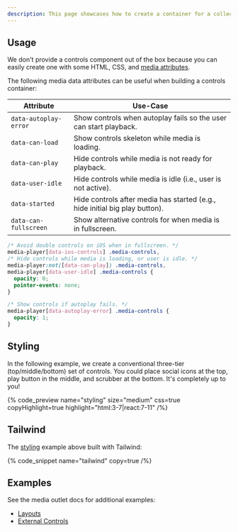 ```yaml
---
description: This page showcases how to create a container for a collection of media controls.
---
```


## Usage

We don't provide a controls component out of the box because you can easily create one with
some HTML, CSS, and [media attributes](/docs/player/components/media/player#data-attributes).

The following media data attributes can be useful when building a controls container:

| Attribute             | Use-Case                                                                    |
| --------------------- | --------------------------------------------------------------------------- |
| `data-autoplay-error` | Show controls when autoplay fails so the user can start playback.           |
| `data-can-load`       | Show controls skeleton while media is loading.                              |
| `data-can-play`       | Hide controls while media is not ready for playback.                        |
| `data-user-idle`      | Hide controls while media is idle (i.e., user is not active).               |
| `data-started`        | Hide controls after media has started (e.g., hide initial big play button). |
| `data-can-fullscreen` | Show alternative controls for when media is in fullscreen.                  |

```css {% copy=true %}
/* Avoid double controls on iOS when in fullscreen. */
media-player[data-ios-controls] .media-controls,
/* Hide controls while media is loading, or user is idle. */
media-player:not([data-can-play]) .media-controls,
media-player[data-user-idle] .media-controls {
  opacity: 0;
  pointer-events: none;
}

/* Show controls if autoplay fails. */
media-player[data-autoplay-error] .media-controls {
  opacity: 1;
}
```

## Styling

In the following example, we create a conventional three-tier (top/middle/bottom) set of controls. You
could place social icons at the top, play button in the middle, and scrubber at the bottom. It's
completely up to you!

{% code_preview name="styling" size="medium" css=true copyHighlight=true highlight="html:3-7|react:7-11" /%}

## Tailwind

The [styling](#styling) example above built with Tailwind:

{% code_snippet name="tailwind" copy=true /%}

## Examples

See the media outlet docs for additional examples:

- [Layouts](/docs/react/player/components/media/outlet#layouts)
- [External Controls](/docs/react/player/components/media/outlet#slotting)
